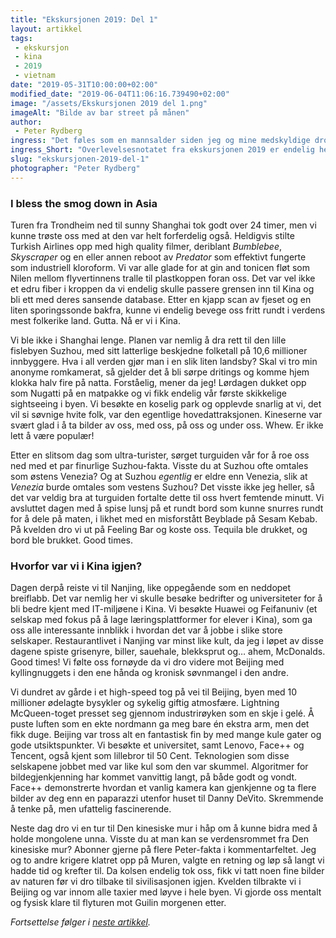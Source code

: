 ```yaml
---
title: "Ekskursjonen 2019: Del 1"
layout: artikkel 
tags: 
 - ekskursjon
 - kina
 - 2019
 - vietnam
date: "2019-05-31T10:00:00+02:00"
modified_date: "2019-06-04T11:06:16.739490+02:00"
image: "/assets/Ekskursjonen 2019 del 1.png"
imageAlt: "Bilde av bar street på månen"
author:
 - Peter Rydberg
ingress: "Det føles som en mannsalder siden jeg og mine medskyldige dro til Kina i regi av Onlines ekskursjonskomité på jakt etter eventyr. Det er riktignok en stund siden vi kom hjem til Norge også, men så har jo jeg de siste ukene vært opptatt med å fullføre bacheloren min og å spille eldgamle LEGO™-spill på PC’en. Da er det vel på tide at jeg endelig avslører hemmelighetene fra min tre ukers reise til andre siden av kloden! Så hva i alle dager gjorde vi i store Asia? Hva er konteksten for snapene av runde bord og sinnsyk dubstep som gjengen i Norge mottok i april? Dette og mer skal du nå få svar på, forutsatt at du ikke er analfabet uten mulighet for å lese denne artikkelen."
ingress_Short: "Overlevelsesnotatet fra ekskursjonen 2019 er endelig her."
slug: "ekskursjonen-2019-del-1"
photographer: "Peter Rydberg"
---
```

### I bless the smog down in Asia
Turen fra Trondheim ned til sunny Shanghai tok godt over 24 timer, men vi kunne trøste oss med at den var helt forferdelig også. Heldigvis stilte Turkish Airlines opp med high quality filmer, deriblant *Bumblebee*, *Skyscraper* og en eller annen reboot av *Predator* som effektivt fungerte som industriell kloroform. Vi var alle glade for at gin and tonicen fløt som Nilen mellom flyvertinnens tralle til plastkoppen foran oss. Det var vel ikke et edru fiber i kroppen da vi endelig skulle passere grensen inn til Kina og bli ett med deres sansende database. Etter en kjapp scan av fjeset og en liten sporingssonde bakfra, kunne vi endelig bevege oss fritt rundt i verdens mest folkerike land. Gutta. Nå er vi i Kina.

Vi ble ikke i Shanghai lenge. Planen var nemlig å dra rett til den lille fislebyen Suzhou, med sitt latterlige beskjedne folketall på 10,6 millioner innbyggere. Hva i all verden gjør man i en slik liten landsby? Skal vi tro min anonyme romkamerat, så gjelder det å bli sørpe dritings og komme hjem klokka halv fire på natta. Forståelig, mener da jeg! Lørdagen dukket opp som Nugatti på en matpakke og vi fikk endelig vår første skikkelige sightseeing i byen. Vi besøkte en koselig park og opplevde snarlig at vi, det vil si søvnige hvite folk, var den egentlige hovedattraksjonen. Kineserne var svært glad i å ta bilder av oss, med oss, på oss og under oss. Whew. Er ikke lett å være populær!

Etter en slitsom dag som ultra-turister, sørget turguiden vår for å roe oss ned med et par finurlige Suzhou-fakta. Visste du at Suzhou ofte omtales som østens Venezia? Og at Suzhou *egentlig* er eldre enn Venezia, slik at *Venezia* burde omtales som vestens Suzhou? Det visste ikke jeg heller, så det var veldig bra at turguiden fortalte dette til oss hvert femtende minutt. Vi avsluttet dagen med å spise lunsj på et rundt bord som kunne snurres rundt for å dele på maten, i likhet med en misforstått Beyblade på Sesam Kebab. På kvelden dro vi ut på Feeling Bar og koste oss. Tequila ble drukket, og bord ble brukket. Good times.

### Hvorfor var vi i Kina igjen?
Dagen derpå reiste vi til Nanjing, like oppegående som en neddopet breiflabb. Det var nemlig her vi skulle besøke bedrifter og universiteter for å bli bedre kjent med IT-miljøene i Kina. Vi besøkte Huawei og Feifanuniv (et selskap med fokus på å lage læringsplattformer for elever i Kina), som ga oss alle interessante innblikk i hvordan det var å jobbe i slike store selskaper. Restaurantlivet i Nanjing var minst like kult, da jeg i løpet av disse dagene spiste grisenyre, biller, sauehale, blekksprut og… ahem, McDonalds. Good times! Vi følte oss fornøyde da vi dro videre mot Beijing med kyllingnuggets i den ene hånda og kronisk søvnmangel i den andre.

Vi dundret av gårde i et high-speed tog på vei til Beijing, byen med 10 millioner ødelagte bysykler og sykelig giftig atmosfære. Lightning McQueen-toget presset seg gjennom industrirøyken som en skje i gelé. Å puste luften som en ekte nordmann ga meg bare én ekstra arm, men det fikk duge. Beijing var tross alt en fantastisk fin by med mange kule gater og gode utsiktspunkter. Vi besøkte et universitet, samt Lenovo, Face++ og Tencent, også kjent som lillebror til 50 Cent. Teknologien som disse selskapene jobbet med var like kul som den var skummel. Algoritmer for bildegjenkjenning har kommet vanvittig langt, på både godt og vondt. Face++ demonstrerte hvordan et vanlig kamera kan gjenkjenne og ta flere bilder av deg enn en paparazzi utenfor huset til Danny DeVito. Skremmende å tenke på, men ufattelig fascinerende.

Neste dag dro vi en tur til Den kinesiske mur i håp om å kunne bidra med å holde mongolene unna. Visste du at man kan se verdensrommet fra Den kinesiske mur? Abonner gjerne på flere Peter-fakta i kommentarfeltet. Jeg og to andre krigere klatret opp på Muren, valgte en retning og løp så langt vi hadde tid og krefter til. Da kolsen endelig tok oss, fikk vi tatt noen fine bilder av naturen før vi dro tilbake til sivilisasjonen igjen. Kvelden tilbrakte vi i Beijing og var innom alle taxier med løyve i hele byen. Vi gjorde oss mentalt og fysisk klare til flyturen mot Guilin morgenen etter.

*Fortsettelse følger i [neste artikkel](https://online.ntnu.no/article/94/ekskursjonen-2019-del-2/).*